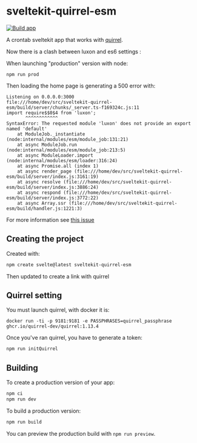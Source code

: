 # sveltekit-quirrel-esm
[![Build app](https://github.com/iroco-co/sveltekit-quirrel-esm/actions/workflows/build.yaml/badge.svg)](https://github.com/iroco-co/sveltekit-quirrel-esm/actions/workflows/build.yaml)

A crontab sveltekit app that works with [quirrel](https://quirrel/dev).

Now there is a clash between luxon and es6 settings :

When launching "production" version with node:

```shell
npm run prod
```

Then loading the home page is generating a 500 error with:

```shell
Listening on 0.0.0.0:3000
file:///home/dev/src/sveltekit-quirrel-esm/build/server/chunks/_server.ts-f169324c.js:11
import require$$0$4 from 'luxon';
       ^^^^^^^^^^^^
SyntaxError: The requested module 'luxon' does not provide an export named 'default'
    at ModuleJob._instantiate (node:internal/modules/esm/module_job:131:21)
    at async ModuleJob.run (node:internal/modules/esm/module_job:213:5)
    at async ModuleLoader.import (node:internal/modules/esm/loader:316:24)
    at async Promise.all (index 1)
    at async render_page (file:///home/dev/src/sveltekit-quirrel-esm/build/server/index.js:3161:19)
    at async resolve (file:///home/dev/src/sveltekit-quirrel-esm/build/server/index.js:3886:24)
    at async respond (file:///home/dev/src/sveltekit-quirrel-esm/build/server/index.js:3772:22)
    at async Array.ssr (file:///home/dev/src/sveltekit-quirrel-esm/build/handler.js:1221:3)
```
For more information see [this issue](https://github.com/quirrel-dev/quirrel/issues/1165)

## Creating the project
Created with:

```bash
npm create svelte@latest sveltekit-quirrel-esm
```

Then updated to create a link with quirrel

## Quirrel setting

You must launch quirrel, with docker it is: 

```shell
docker run -ti -p 9181:9181 -e PASSPHRASES=quirrel_passphrase ghcr.io/quirrel-dev/quirrel:1.13.4
```

Once you've ran quirrel, you have to generate a token:

```bash
npm run initQuirrel
```

## Building

To create a production version of your app:

```bash
npm ci
npm run dev
```

To build a production version:

```bash
npm run build
```

You can preview the production build with `npm run preview`.

